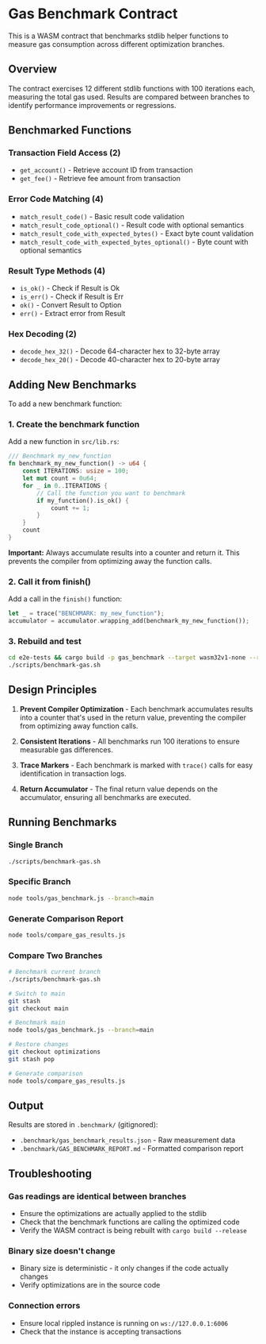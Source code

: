 # Gas Benchmark Contract

This is a WASM contract that benchmarks stdlib helper functions to measure gas consumption across different optimization branches.

## Overview

The contract exercises 12 different stdlib functions with 100 iterations each, measuring the total gas used. Results are compared between branches to identify performance improvements or regressions.

## Benchmarked Functions

### Transaction Field Access (2)

- `get_account()` - Retrieve account ID from transaction
- `get_fee()` - Retrieve fee amount from transaction

### Error Code Matching (4)

- `match_result_code()` - Basic result code validation
- `match_result_code_optional()` - Result code with optional semantics
- `match_result_code_with_expected_bytes()` - Exact byte count validation
- `match_result_code_with_expected_bytes_optional()` - Byte count with optional semantics

### Result Type Methods (4)

- `is_ok()` - Check if Result is Ok
- `is_err()` - Check if Result is Err
- `ok()` - Convert Result to Option
- `err()` - Extract error from Result

### Hex Decoding (2)

- `decode_hex_32()` - Decode 64-character hex to 32-byte array
- `decode_hex_20()` - Decode 40-character hex to 20-byte array

## Adding New Benchmarks

To add a new benchmark function:

### 1. Create the benchmark function

Add a new function in `src/lib.rs`:

```rust
/// Benchmark my_new_function
fn benchmark_my_new_function() -> u64 {
    const ITERATIONS: usize = 100;
    let mut count = 0u64;
    for _ in 0..ITERATIONS {
        // Call the function you want to benchmark
        if my_function().is_ok() {
            count += 1;
        }
    }
    count
}
```

**Important:** Always accumulate results into a counter and return it. This prevents the compiler from optimizing away the function calls.

### 2. Call it from finish()

Add a call in the `finish()` function:

```rust
let _ = trace("BENCHMARK: my_new_function");
accumulator = accumulator.wrapping_add(benchmark_my_new_function());
```

### 3. Rebuild and test

```bash
cd e2e-tests && cargo build -p gas_benchmark --target wasm32v1-none --release
./scripts/benchmark-gas.sh
```

## Design Principles

1. **Prevent Compiler Optimization** - Each benchmark accumulates results into a counter that's used in the return value, preventing the compiler from optimizing away function calls.

2. **Consistent Iterations** - All benchmarks run 100 iterations to ensure measurable gas differences.

3. **Trace Markers** - Each benchmark is marked with `trace()` calls for easy identification in transaction logs.

4. **Return Accumulator** - The final return value depends on the accumulator, ensuring all benchmarks are executed.

## Running Benchmarks

### Single Branch

```bash
./scripts/benchmark-gas.sh
```

### Specific Branch

```bash
node tools/gas_benchmark.js --branch=main
```

### Generate Comparison Report

```bash
node tools/compare_gas_results.js
```

### Compare Two Branches

```bash
# Benchmark current branch
./scripts/benchmark-gas.sh

# Switch to main
git stash
git checkout main

# Benchmark main
node tools/gas_benchmark.js --branch=main

# Restore changes
git checkout optimizations
git stash pop

# Generate comparison
node tools/compare_gas_results.js
```

## Output

Results are stored in `.benchmark/` (gitignored):

- `.benchmark/gas_benchmark_results.json` - Raw measurement data
- `.benchmark/GAS_BENCHMARK_REPORT.md` - Formatted comparison report

## Troubleshooting

### Gas readings are identical between branches

- Ensure the optimizations are actually applied to the stdlib
- Check that the benchmark functions are calling the optimized code
- Verify the WASM contract is being rebuilt with `cargo build --release`

### Binary size doesn't change

- Binary size is deterministic - it only changes if the code actually changes
- Verify optimizations are in the source code

### Connection errors

- Ensure local rippled instance is running on `ws://127.0.0.1:6006`
- Check that the instance is accepting transactions
